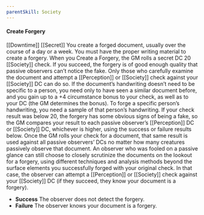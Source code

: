 ```yaml
---
parentSkill: Society 
---
```


#### Create Forgery
[[Downtime]] [[Secret]]
You create a forged document, usually over the course of a day or a week. You must have the proper writing material to create a forgery. When you Create a Forgery, the GM rolls a secret DC 20 [[Society]] check. If you succeed, the forgery is of good enough quality that passive observers can’t notice the fake. Only those who carefully examine the document and attempt a [[Perception]] or [[Society]] check against your [[Society]] DC can do so.
If the document’s handwriting doesn’t need to be specific to a person, you need only to have seen a similar document before, and you gain up to a +4 circumstance bonus to your check, as well as to your DC (the GM determines the bonus).
To forge a specific person’s handwriting, you need a sample of that person’s handwriting.
If your check result was below 20, the forgery has some obvious signs of being a fake, so the GM compares your result to each passive observer’s [[Perception]] DC or [[Society]] DC, whichever is higher, using the success or failure results below.
Once the GM rolls your check for a document, that same result is used against all passive observers’ DCs no matter how many creatures passively observe that document.
An observer who was fooled on a passive glance can still choose to closely scrutinize the documents on the lookout for a forgery, using different techniques and analysis methods beyond the surface elements you successfully forged with your original check. In that case, the observer can attempt a [[Perception]] or [[Society]] check against your [[Society]] DC (if they succeed, they know your document is a forgery).
- **Success** The observer does not detect the forgery.
- **Failure** The observer knows your document is a forgery.